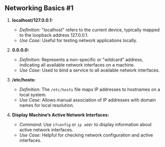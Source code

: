 ## Networking Basics #1

1. **localhost/127.0.0.1:**
   - *Definition:* "localhost" refers to the current device, typically mapped to the loopback address 127.0.0.1.
   - *Use Case:* Useful for testing network applications locally.

2. **0.0.0.0:**
   - *Definition:* Represents a non-specific or "wildcard" address, indicating all available network interfaces on a machine.
   - *Use Case:* Used to bind a service to all available network interfaces.

3. **/etc/hosts:**
   - *Definition:* The `/etc/hosts` file maps IP addresses to hostnames on a local system.
   - *Use Case:* Allows manual association of IP addresses with domain names for local resolution.

4. **Display Machine’s Active Network Interfaces:**
   - *Command:* Use `ifconfig` or `ip addr` to display information about active network interfaces.
   - *Use Case:* Helpful for checking network configuration and active interfaces.
